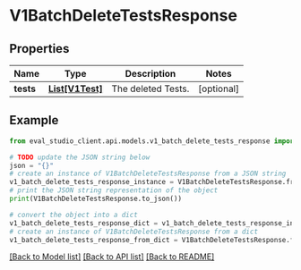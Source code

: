 # V1BatchDeleteTestsResponse


## Properties

Name | Type | Description | Notes
------------ | ------------- | ------------- | -------------
**tests** | [**List[V1Test]**](V1Test.md) | The deleted Tests. | [optional] 

## Example

```python
from eval_studio_client.api.models.v1_batch_delete_tests_response import V1BatchDeleteTestsResponse

# TODO update the JSON string below
json = "{}"
# create an instance of V1BatchDeleteTestsResponse from a JSON string
v1_batch_delete_tests_response_instance = V1BatchDeleteTestsResponse.from_json(json)
# print the JSON string representation of the object
print(V1BatchDeleteTestsResponse.to_json())

# convert the object into a dict
v1_batch_delete_tests_response_dict = v1_batch_delete_tests_response_instance.to_dict()
# create an instance of V1BatchDeleteTestsResponse from a dict
v1_batch_delete_tests_response_from_dict = V1BatchDeleteTestsResponse.from_dict(v1_batch_delete_tests_response_dict)
```
[[Back to Model list]](../README.md#documentation-for-models) [[Back to API list]](../README.md#documentation-for-api-endpoints) [[Back to README]](../README.md)



